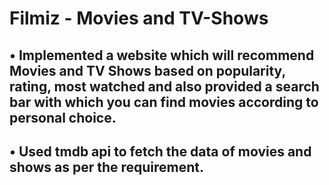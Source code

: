 # Filmiz - Movies and TV-Shows
## •	Implemented a website which will recommend Movies and TV Shows based on popularity, rating, most watched and also provided a search bar with which you can find movies according to personal choice. 
## •	Used tmdb api to fetch the data of movies and shows as per the requirement.

